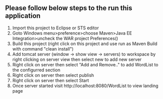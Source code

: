 ## Please follow below steps to the run this application

1. Import this project to Eclipse or STS editor
2. Goto Windows menu>preference>choose Maven>Java EE Integration>uncheck the WAR project Preferences()
3. Build this project (right click on this project and use run as Maven Build with command "clean install")
4. Add tomcat server (window -> show view -> servers) to workspace by right clicking on server view then select new to add new server
5. Right click on server then select "Add and Remove.." to add WordList to the configurred section
6. Right click on server then select publish
7. Right click on server then select Start
8. Once server started visit  http://localhost:8080/WordList to view landing page
